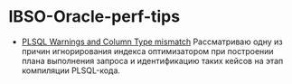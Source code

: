 # IBSO-Oracle-perf-tips

- [PLSQL Warnings and Column Type mismatch](Docs%2FPLSqlWarning.md)
Рассматриваю одну из причин игнорирования индекса оптимизатором при построении плана выполнения запроса и идентификацию таких кейсов на этап компиляции PLSQL-кода.